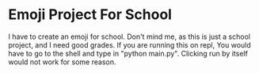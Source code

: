 # Emoji Project For School
 I have to create an emoji for school.
 Don't mind me, as this is just a school project, and I need good grades.
  If you are running this on repl, You would have to go to the shell and type in "python main.py". Clicking run by itself would not work for some reason.
